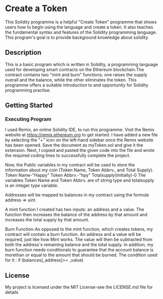 # Create a Token

This Solidity programme is a helpful "Create Token" programme that shows users how to begin using the language and create a token. It also teaches the fundamental syntax and features of the Solidity programming language. This program's goal is to provide background knowledge about solidity.

## Description

This is a basic program  which is written in Solidity, a programming language used for developing smart contracts on the Ethereum blockchain.The contract contains two "mint and burn" functions; one raises the supply overall and the balance, while the other eliminates the token. This programme offers a suitable introduction to and opportunity for Solidity programming practise.

## Getting Started

### Executing Program

I used Remix, an online Solidity IDE, to run this programme. Visit the Remix website at https://remix.ethereum.org to get started.
I have added a new file by selecting the "+" icon on the left-hand sidebar once the Remix website has been opened. Save the document as myToken.sol and give it the extension.  Next, I copied and pasted the given code into the file and wrote the required coding lines to successfully complete the project.

Now, the Public variables in my contract will be used to store the information about my coin 
(Token Name, Token Abbrv., and Total Supply).
Token Name-"Happy"
Token Abbrv.-"hpy"
Totalsupply(Initially)-0
The variables Token Name and Token Abbrv. are of string type and totalsupply is an integer type variable.

Addresses will be mapped to balances in my contract using the formula address => uint.

A mint function I created has two inputs: an address and a value. 
The function then increases the balance of the address by that amount 
and increases the total supply by that amount.

Burn Function-As opposed to the mint function, which creates tokens, my contract will contain a burn function.
An address and a value will be required, just like how Mint works. 
The value will then be subtracted from both the address's remaining balance and the total supply.
                             In addition, my burn function needs conditionals to guarantee that
the account balance is morethan or equal to the amount that should be burned.
 The condition used for it : if (balances[_address]>= _value)

 ## License
 My project is licensed under the MIT License-see the LICENSE.md file for details

